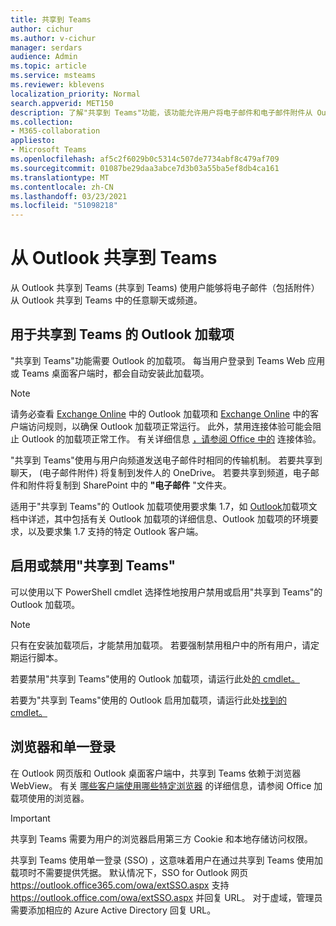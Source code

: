 ```yaml
---
title: 共享到 Teams
author: cichur
ms.author: v-cichur
manager: serdars
audience: Admin
ms.topic: article
ms.service: msteams
ms.reviewer: kblevens
localization_priority: Normal
search.appverid: MET150
description: 了解"共享到 Teams"功能，该功能允许用户将电子邮件和电子邮件附件从 Outlook 共享到 Teams 的任何聊天或频道。
ms.collection:
- M365-collaboration
appliesto:
- Microsoft Teams
ms.openlocfilehash: af5c2f6029b0c5314c507de7734abf8c479af709
ms.sourcegitcommit: 01087be29daa3abce7d3b03a55ba5ef8db4ca161
ms.translationtype: MT
ms.contentlocale: zh-CN
ms.lasthandoff: 03/23/2021
ms.locfileid: "51098218"
---
```

# <a name="share-to-teams-from-outlook"></a>从 Outlook 共享到 Teams

从 Outlook 共享到 Teams (共享到 Teams) 使用户能够将电子邮件（包括附件）从 Outlook 共享到 Teams 中的任意聊天或频道。

## <a name="outlook-add-in-for-share-to-teams"></a>用于共享到 Teams 的 Outlook 加载项 

"共享到 Teams"功能需要 Outlook 的加载项。 每当用户登录到 Teams Web 应用或 Teams 桌面客户端时，都会自动安装此加载项。

> [!NOTE]
> 请务必查看 [Exchange Online](/exchange/clients-and-mobile-in-exchange-online/add-ins-for-outlook/add-ins-for-outlook) 中的 Outlook 加载项和 [Exchange Online](/exchange/clients-and-mobile-in-exchange-online/client-access-rules/client-access-rules) 中的客户端访问规则，以确保 Outlook 加载项正常运行。 此外，禁用连接体验可能会阻止 Outlook 的加载项正常工作。 有关详细信息 [，请参阅 Office 中的](https://support.microsoft.com/topic/connected-experiences-in-office-8d2c04f7-6428-4e6e-ac58-5828d4da5b7c) 连接体验。  

"共享到 Teams"使用与用户向频道发送电子邮件时相同的传输机制。 若要共享到聊天， (电子邮件附件) 将复制到发件人的 OneDrive。 若要共享到频道，电子邮件和附件将复制到 SharePoint 中的 **"电子邮件** "文件夹。

适用于"共享到 Teams"的 Outlook 加载项使用要求集 1.7，如 [Outlook](/exchange/clients-and-mobile-in-exchange-online/add-ins-for-outlook/add-ins-for-outlook)加载项文档中详述，其中包括有关 Outlook 加载项的详细信息、Outlook 加载项的环境要求，以及要求集 1.7 支持的特定 Outlook 客户端。

## <a name="enabling-or-disabling-share-to-teams"></a>启用或禁用"共享到 Teams"

可以使用以下 PowerShell cmdlet 选择性地按用户禁用或启用"共享到 Teams"的 Outlook 加载项。

> [!NOTE]
> 只有在安装加载项后，才能禁用加载项。 若要强制禁用租户中的所有用户，请定期运行脚本。

若要禁用"共享到 Teams"使用的 Outlook 加载项，请运行此处[的 cmdlet。](/powershell/module/exchange/disable-app?view=exchange-ps) 

若要为"共享到 Teams"使用的 Outlook 启用加载项，请运行此处[找到的 cmdlet。](/powershell/module/exchange/enable-app?view=exchange-ps)

## <a name="browsers-and-single-sign-on"></a>浏览器和单一登录

在 Outlook 网页版和 Outlook 桌面客户端中，共享到 Teams 依赖于浏览器 WebView。 有关 [哪些客户端使用哪些特定浏览器](/office/dev/add-ins/concepts/browsers-used-by-office-web-add-ins) 的详细信息，请参阅 Office 加载项使用的浏览器。 

> [!IMPORTANT]
> 共享到 Teams 需要为用户的浏览器启用第三方 Cookie 和本地存储访问权限。

共享到 Teams 使用单一登录 (SSO) ，这意味着用户在通过共享到 Teams 使用加载项时不需要提供凭据。 默认情况下，SSO for Outlook 网页 https://outlook.office365.com/owa/extSSO.aspx 支持 https://outlook.office.com/owa/extSSO.aspx 并回复 URL。 对于虚域，管理员需要添加相应的 Azure Active Directory 回复 URL。